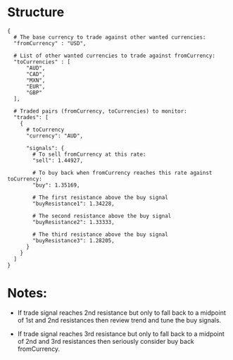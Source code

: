 # Structure

```
{
  # The base currency to trade against other wanted currencies:
  "fromCurrency" : "USD",

  # List of other wanted currencies to trade against fromCurrency:
  "toCurrencies" : [
      "AUD",
      "CAD",
      "MXN",
      "EUR",
      "GBP"
  ],

  # Traded pairs (fromCurrency, toCurrencies) to monitor:
  "trades": [
    {
      # toCurrency
      "currency": "AUD",

      "signals": {
        # To sell fromCurrency at this rate:
        "sell": 1.44927,

        # To buy back when fromCurrency reaches this rate against toCurrency:
        "buy": 1.35169,

        # The first resistance above the buy signal
        "buyResistance1": 1.34228,

        # The second resistance above the buy signal
        "buyResistance2": 1.33333,

        # The third resistance above the buy signal
        "buyResistance3": 1.28205,
      }
    }
  ]
}
```

# Notes:

- If trade signal reaches 2nd resistance but only to fall back to a midpoint of
  1st and 2nd resistances then review trend and tune the buy signals.

- If trade signal reaches 3rd resistance but only to fall back to a midpoint of
  2nd and 3rd resistances then seriously consider buy back fromCurrency.
